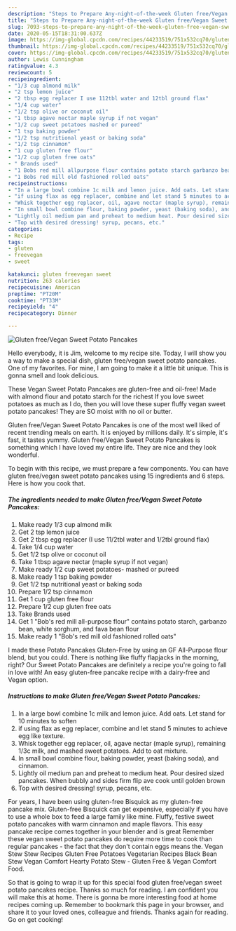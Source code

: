 ```yaml
---
description: "Steps to Prepare Any-night-of-the-week Gluten free/Vegan Sweet Potato Pancakes"
title: "Steps to Prepare Any-night-of-the-week Gluten free/Vegan Sweet Potato Pancakes"
slug: 7093-steps-to-prepare-any-night-of-the-week-gluten-free-vegan-sweet-potato-pancakes
date: 2020-05-15T18:31:00.637Z
image: https://img-global.cpcdn.com/recipes/44233519/751x532cq70/gluten-freevegan-sweet-potato-pancakes-recipe-main-photo.jpg
thumbnail: https://img-global.cpcdn.com/recipes/44233519/751x532cq70/gluten-freevegan-sweet-potato-pancakes-recipe-main-photo.jpg
cover: https://img-global.cpcdn.com/recipes/44233519/751x532cq70/gluten-freevegan-sweet-potato-pancakes-recipe-main-photo.jpg
author: Lewis Cunningham
ratingvalue: 4.3
reviewcount: 5
recipeingredient:
- "1/3 cup almond milk"
- "2 tsp lemon juice"
- "2 tbsp egg replacer I use 112tbl water and 12tbl ground flax"
- "1/4 cup water"
- "1/2 tsp olive or coconut oil"
- "1 tbsp agave nectar maple syrup if not vegan"
- "1/2 cup sweet potatoes mashed or pureed"
- "1 tsp baking powder"
- "1/2 tsp nutritional yeast or baking soda"
- "1/2 tsp cinnamon"
- "1 cup gluten free flour"
- "1/2 cup gluten free oats"
- " Brands used"
- "1 Bobs red mill allpurpose flour contains potato starch garbanzo bean white sorghum and fava bean flour"
- "1 Bobs red mill old fashioned rolled oats"
recipeinstructions:
- "In a large bowl combine 1c milk and lemon juice. Add oats. Let stand for 10 minutes to soften"
- "if using flax as egg replacer, combine and let stand 5 minutes to achieve egg like texture."
- "Whisk together egg replacer, oil, agave nectar (maple syrup), remaining 1/3c milk, and mashed sweet potatoes. Add to oat mixture."
- "In small bowl combine flour, baking powder, yeast (baking soda), and cinnamon."
- "Lightly oil medium pan and preheat to medium heat. Pour desired sized pancakes. When bubbly and sides firm flip ave cook until golden brown"
- "Top with desired dressing! syrup, pecans, etc."
categories:
- Recipe
tags:
- gluten
- freevegan
- sweet

katakunci: gluten freevegan sweet 
nutrition: 263 calories
recipecuisine: American
preptime: "PT20M"
cooktime: "PT33M"
recipeyield: "4"
recipecategory: Dinner

---
```



![Gluten free/Vegan Sweet Potato Pancakes](https://img-global.cpcdn.com/recipes/44233519/751x532cq70/gluten-freevegan-sweet-potato-pancakes-recipe-main-photo.jpg)

Hello everybody, it is Jim, welcome to my recipe site. Today, I will show you a way to make a special dish, gluten free/vegan sweet potato pancakes. One of my favorites. For mine, I am going to make it a little bit unique. This is gonna smell and look delicious.

These Vegan Sweet Potato Pancakes are gluten-free and oil-free! Made with almond flour and potato starch for the richest If you love sweet potatoes as much as I do, then you will love these super fluffy vegan sweet potato pancakes! They are SO moist with no oil or butter.

Gluten free/Vegan Sweet Potato Pancakes is one of the most well liked of recent trending meals on earth. It is enjoyed by millions daily. It's simple, it's fast, it tastes yummy. Gluten free/Vegan Sweet Potato Pancakes is something which I have loved my entire life. They are nice and they look wonderful.


To begin with this recipe, we must prepare a few components. You can have gluten free/vegan sweet potato pancakes using 15 ingredients and 6 steps. Here is how you cook that.

<!--inarticleads1-->

##### The ingredients needed to make Gluten free/Vegan Sweet Potato Pancakes:

1. Make ready 1/3 cup almond milk
1. Get 2 tsp lemon juice
1. Get 2 tbsp egg replacer (I use 11/2tbl water and 1/2tbl ground flax)
1. Take 1/4 cup water
1. Get 1/2 tsp olive or coconut oil
1. Take 1 tbsp agave nectar (maple syrup if not vegan)
1. Make ready 1/2 cup sweet potatoes- mashed or pureed
1. Make ready 1 tsp baking powder
1. Get 1/2 tsp nutritional yeast or baking soda
1. Prepare 1/2 tsp cinnamon
1. Get 1 cup gluten free flour
1. Prepare 1/2 cup gluten free oats
1. Take  Brands used
1. Get 1 &#34;Bob&#39;s red mill all-purpose flour&#34; contains potato starch, garbanzo bean, white sorghum, and fava bean flour
1. Make ready 1 &#34;Bob&#39;s red mill old fashioned rolled oats&#34;


I made these Potato Pancakes Gluten-Free by using an GF All-Purpose flour blend, but you could. There is nothing like fluffy flapjacks in the morning, right? Our Sweet Potato Pancakes are definitely a recipe you&#39;re going to fall in love with! An easy gluten-free pancake recipe with a dairy-free and Vegan option. 

<!--inarticleads2-->

##### Instructions to make Gluten free/Vegan Sweet Potato Pancakes:

1. In a large bowl combine 1c milk and lemon juice. Add oats. Let stand for 10 minutes to soften
1. if using flax as egg replacer, combine and let stand 5 minutes to achieve egg like texture.
1. Whisk together egg replacer, oil, agave nectar (maple syrup), remaining 1/3c milk, and mashed sweet potatoes. Add to oat mixture.
1. In small bowl combine flour, baking powder, yeast (baking soda), and cinnamon.
1. Lightly oil medium pan and preheat to medium heat. Pour desired sized pancakes. When bubbly and sides firm flip ave cook until golden brown
1. Top with desired dressing! syrup, pecans, etc.


For years, I have been using gluten-free Bisquick as my gluten-free pancake mix. Gluten-free Bisquick can get expensive, especially if you have to use a whole box to feed a large family like mine. Fluffy, festive sweet potato pancakes with warm cinnamon and maple flavors. This easy pancake recipe comes together in your blender and is great Remember these vegan sweet potato pancakes do require more time to cook than regular pancakes - the fact that they don&#39;t contain eggs means the. Vegan Stew Stew Recipes Gluten Free Potatoes Vegetarian Recipes Black Bean Stew Vegan Comfort Hearty Potato Stew - Gluten Free &amp; Vegan Comfort Food. 

So that is going to wrap it up for this special food gluten free/vegan sweet potato pancakes recipe. Thanks so much for reading. I am confident you will make this at home. There is gonna be more interesting food at home recipes coming up. Remember to bookmark this page in your browser, and share it to your loved ones, colleague and friends. Thanks again for reading. Go on get cooking!
